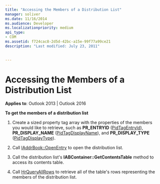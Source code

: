 ```yaml
---
title: "Accessing the Members of a Distribution List"
manager: soliver
ms.date: 11/16/2014
ms.audience: Developer
ms.localizationpriority: medium
api_type:
- COM
ms.assetid: f724cac8-2d5d-42bc-a15e-99f77a99ce21
description: "Last modified: July 23, 2011"
 
 
---
```


# Accessing the Members of a Distribution List

  
  
**Applies to**: Outlook 2013 | Outlook 2016 
  
 **To get the members of a distribution list**
  
1. Create a sized property tag array with the properties of the members you would like to retrieve, such as **PR_ENTRYID** ([PidTagEntryId](pidtagentryid-canonical-property.md)), **PR_DISPLAY_NAME** ([PidTagDisplayName](pidtagdisplayname-canonical-property.md)), and **PR_DISPLAY_TYPE** ([PidTagDisplayType](pidtagdisplaytype-canonical-property.md)).
    
2. Call [IAddrBook::OpenEntry](iaddrbook-openentry.md) to open the distribution list. 
    
3. Call the distribution list's **IABContainer::GetContentsTable** method to access its contents table. 
    
4. Call [HrQueryAllRows](hrqueryallrows.md) to retrieve all of the table's rows representing the members of the distribution list. 
    

